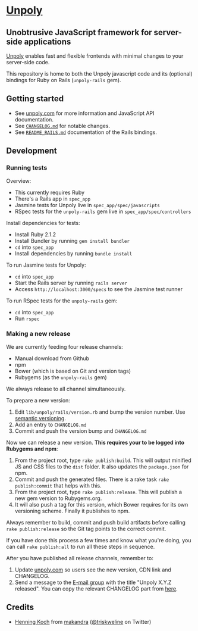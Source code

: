 [Unpoly](https://unpoly.com)
======

Unobtrusive JavaScript framework for server-side applications
-------------------------------------------------------------

[Unpoly](https://unpoly.com) enables fast and flexible frontends with minimal changes to your server-side code.

This repository is home to both the Unpoly javascript code and its (optional) bindings for Ruby on Rails (`unpoly-rails` gem).


Getting started
---------------

- See [unpoly.com](https://unpoly.com) for more information and JavaScript API documentation.
- See [`CHANGELOG.md`](https://github.com/unpoly/unpoly/blob/master/CHANGELOG.md) for notable changes.
- See [`README_RAILS.md`](https://github.com/unpoly/unpoly/blob/master/README_RAILS.md) documentation of the Rails bindings.


Development
-----------

### Running tests

Overview:

- This currently requires Ruby
- There's a Rails app in `spec_app`
- Jasmine tests for Unpoly live in `spec_app/spec/javascripts`
- RSpec tests for the `unpoly-rails` gem live in `spec_app/spec/controllers`

Install dependencies for tests:

- Install Ruby 2.1.2
- Install Bundler by running `gem install bundler`
- `cd` into `spec_app`
- Install dependencies by running `bundle install`

To run Jasmine tests for Unpoly:

- `cd` into `spec_app`
- Start the Rails server by running `rails server`
- Access `http://localhost:3000/specs` to see the Jasmine test runner

To run RSpec tests for the `unpoly-rails` gem:

- `cd` into `spec_app`
- Run `rspec`


### Making a new release

We are currently feeding four release channels:

- Manual download from Github
- npm
- Bower (which is based on Git and version tags)
- Rubygems (as the `unpoly-rails` gem)

We always release to all channel simultaneously.

To prepare a new version:

1. Edit `lib/unpoly/rails/version.rb` and bump the version number. Use [semantic versioning](http://semver.org/).
2. Add an entry to `CHANGELOG.md`
3. Commit and push the version bump and `CHANGELOG.md`

Now we can release a new version. **This requires your to be logged into Rubygems and npm**:

1. From the project root, type `rake publish:build`. This will output minified JS and CSS files to the `dist` folder. It also updates the `package.json` for npm.
2. Commit and push the generated files. There is a rake task `rake publish:commit` that helps with this.
3. From the project root, type `rake publish:release`. This will publish a new gem version to Rubygems.org.
4. It will also push a tag for this version, which Bower requires for its own versioning scheme. Finally it publishes to npm.

Always remember to build, commit and push build artifacts before calling `rake publish:release` so the Git tag points to the correct commit.

If you have done this process a few times and know what you're doing, you can call `rake publish:all` to run all these steps in sequence.

After you have published all release channels, remember to:

1. Update [unpoly.com](https://unpoly.com/) so users see the new version, CDN link and CHANGELOG.
2. Send a message to the [E-mail group](https://groups.google.com/group/unpoly) with the title "Unpoly X.Y.Z released". You can copy the relevant CHANGELOG part from [here](http://localhost:4567/changes_google_groups).


Credits
-------

- [Henning Koch](mailto:henning.koch@makandra.de) from [makandra](http://www.makandra.com) ([@triskweline](https://twitter.com/triskweline) on Twitter)

